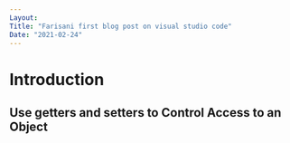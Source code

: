 ```yaml
---
Layout:
Title: "Farisani first blog post on visual studio code"
Date: "2021-02-24"
---
```


# Introduction


## Use getters and setters to Control Access to an Object